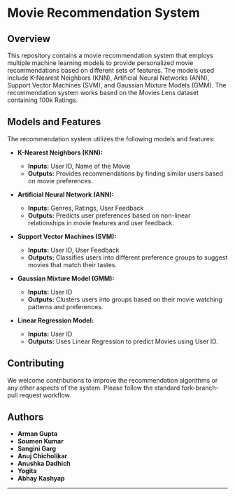 
# Movie Recommendation System

## Overview
This repository contains a movie recommendation system that employs multiple machine learning models to provide personalized movie recommendations based on different sets of features. The models used include K-Nearest Neighbors (KNN), Artificial Neural Networks (ANN), Support Vector Machines (SVM), and Gaussian Mixture Models (GMM). The recommendation system works based on the Movies Lens dataset containing 100k Ratings.

## Models and Features
The recommendation system utilizes the following models and features:

- **K-Nearest Neighbors (KNN):**
  - **Inputs:** User ID, Name of the Movie
  - **Outputs:** Provides recommendations by finding similar users based on movie preferences.

- **Artificial Neural Network (ANN):**
  - **Inputs:** Genres, Ratings, User Feedback
  - **Outputs:** Predicts user preferences based on non-linear relationships in movie features and user feedback.

- **Support Vector Machines (SVM):**
  - **Inputs:** User ID, User Feedback
  - **Outputs:** Classifies users into different preference groups to suggest movies that match their tastes.

- **Gaussian Mixture Model (GMM):**
  - **Inputs:** User ID
  - **Outputs:** Clusters users into groups based on their movie watching patterns and preferences.
- **Linear Regression Model:**
  - **Inputs:** User ID
  - **Outputs:** Uses Linear Regression to predict Movies using User ID.

## Contributing
We welcome contributions to improve the recommendation algorithms or any other aspects of the system. Please follow the standard fork-branch-pull request workflow.

## Authors
- **Arman Gupta**
- **Soumen Kumar**
- **Sangini Garg**
- **Anuj Chicholikar**
- **Anushka Dadhich**
- **Yogita**
- **Abhay Kashyap**

---
